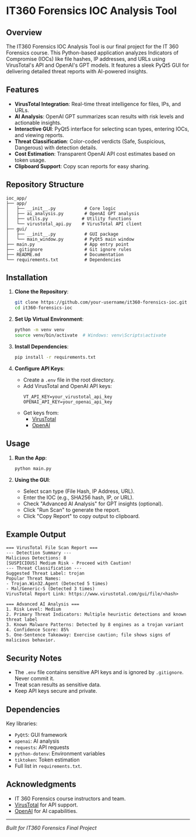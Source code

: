 # IT360 Forensics IOC Analysis Tool

## Overview
The IT360 Forensics IOC Analysis Tool is our final project for the IT 360 Forensics course. This Python-based application analyzes Indicators of Compromise (IOCs) like file hashes, IP addresses, and URLs using VirusTotal's API and OpenAI's GPT models. It features a sleek PyQt5 GUI for delivering detailed threat reports with AI-powered insights.

## Features
- **VirusTotal Integration**: Real-time threat intelligence for files, IPs, and URLs.
- **AI Analysis**: OpenAI GPT summarizes scan results with risk levels and actionable insights.
- **Interactive GUI**: PyQt5 interface for selecting scan types, entering IOCs, and viewing reports.
- **Threat Classification**: Color-coded verdicts (Safe, Suspicious, Dangerous) with detection details.
- **Cost Estimation**: Transparent OpenAI API cost estimates based on token usage.
- **Clipboard Support**: Copy scan reports for easy sharing.

## Repository Structure
```
ioc_app/
├── app/
│   ├── __init__.py           # Core logic
│   ├── ai_analysis.py        # OpenAI GPT analysis
│   ├── utils.py             # Utility functions
│   └── virustotal_api.py    # VirusTotal API client
├── gui/
│   ├── __init__.py           # GUI package
│   └── main_window.py        # PyQt5 main window
├── main.py                   # App entry point
├── .gitignore                # Git ignore rules
├── README.md                 # Documentation
└── requirements.txt          # Dependencies
```

## Installation
1. **Clone the Repository**:
   ```bash
   git clone https://github.com/your-username/it360-forensics-ioc.git
   cd it360-forensics-ioc
   ```

2. **Set Up Virtual Environment**:
   ```bash
   python -m venv venv
   source venv/bin/activate  # Windows: venv\Scripts\activate
   ```

3. **Install Dependencies**:
   ```bash
   pip install -r requirements.txt
   ```

4. **Configure API Keys**:
   - Create a `.env` file in the root directory.
   - Add VirusTotal and OpenAI API keys:
     ```plaintext
     VT_API_KEY=your_virustotal_api_key
     OPENAI_API_KEY=your_openai_api_key
     ```
   - Get keys from:
     - [VirusTotal](https://www.virustotal.com/gui/join-us)
     - [OpenAI](https://platform.openai.com/account/api-keys)

## Usage
1. **Run the App**:
   ```bash
   python main.py
   ```

2. **Using the GUI**:
   - Select scan type (File Hash, IP Address, URL).
   - Enter the IOC (e.g., SHA256 hash, IP, or URL).
   - Check "Advanced AI Analysis" for GPT insights (optional).
   - Click "Run Scan" to generate the report.
   - Click "Copy Report" to copy output to clipboard.

## Example Output
```
=== VirusTotal File Scan Report ===
--- Detection Summary ---
Malicious Detections: 8
[SUSPICIOUS] Medium Risk - Proceed with Caution!
--- Threat Classification ---
Suggested Threat Label: trojan
Popular Threat Names:
- Trojan.Win32.Agent (Detected 5 times)
- Mal/Generic-S (Detected 3 times)
VirusTotal Report Link: https://www.virustotal.com/gui/file/<hash>

=== Advanced AI Analysis ===
1. Risk Level: Medium
2. Primary Threat Indicators: Multiple heuristic detections and known threat label
3. Known Malware Patterns: Detected by 8 engines as a trojan variant
4. Confidence Score: 85%
5. One-Sentence Takeaway: Exercise caution; file shows signs of malicious behavior.
```

## Security Notes
- The `.env` file contains sensitive API keys and is ignored by `.gitignore`. Never commit it.
- Treat scan results as sensitive data.
- Keep API keys secure and private.

## Dependencies
Key libraries:
- `PyQt5`: GUI framework
- `openai`: AI analysis
- `requests`: API requests
- `python-dotenv`: Environment variables
- `tiktoken`: Token estimation
- Full list in `requirements.txt`.

## Acknowledgments
- IT 360 Forensics course instructors and team.
- [VirusTotal](https://www.virustotal.com/) for API support.
- [OpenAI](https://openai.com/) for AI capabilities.

---

*Built for IT360 Forensics Final Project*